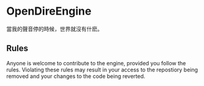 # OpenDireEngine
當我的聲音停的時候，世界就沒有什麽。

## Rules

Anyone is welcome to contribute to the engine, provided you follow the rules. Violating these rules may result in your access to the repostiory being removed and your changes to the code being reverted.

